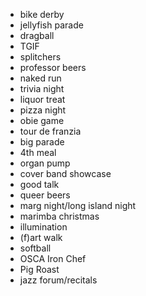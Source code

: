 + bike derby
+ jellyfish parade
+ dragball
+ TGIF
+ splitchers
+ professor beers
+ naked run
+ trivia night
+ liquor treat
+ pizza night
+ obie game
+ tour de franzia
+ big parade
+ 4th meal
+ organ pump
+ cover band showcase
+ good talk
+ queer beers
+ marg night/long island night
+ marimba christmas
+ illumination
+ (f)art walk
+ softball
+ OSCA Iron Chef
+ Pig Roast
+ jazz forum/recitals
